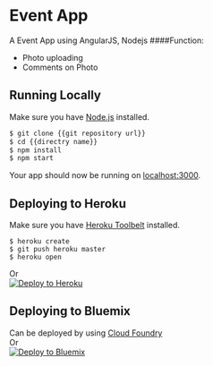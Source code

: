 # Event App

A Event App using AngularJS, Nodejs
####Function:
+ Photo uploading
+ Comments on Photo


## Running Locally

Make sure you have [Node.js](http://nodejs.org/) installed. 

```sh
$ git clone {{git repository url}}
$ cd {{directry name}}
$ npm install
$ npm start
```

Your app should now be running on [localhost:3000](http://localhost:3000/).

## Deploying to Heroku
Make sure you have [Heroku Toolbelt](https://toolbelt.heroku.com/) installed.
```
$ heroku create
$ git push heroku master
$ heroku open
```
Or<br>
[![Deploy to Heroku](https://www.herokucdn.com/deploy/button.png)](https://heroku.com/deploy)

## Deploying to Bluemix
Can be deployed by using [Cloud Foundry](https://console.ng.bluemix.net/docs/starters/install_cli.html)
<br>Or<br>
[![Deploy to Bluemix](https://bluemix.net/deploy/button.png)](https://bluemix.net/deploy)
<!--
[![Deploy to Bluemix](https://bluemix.net/deploy/button.png)](https://bluemix.net/deploy?repository=https://hub.jazz.net/git/lame/eventapp)
-->



